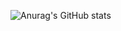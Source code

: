 ![Anurag's GitHub stats](https://github-readme-stats.vercel.app/api?username=dronglimfe&show_icons=true&theme=radical)

